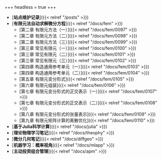 +++
headless = true
+++


- [**站点维护记录**]({{< relref "/posts" >}})
- [**有限元法自动求解微分方程**]({{< relref "/docs/fem" >}})   
    - [第二章 有限元方法（一）]({{< relref "/docs/fem/0097" >}})  
    - [第二章 有限元方法（二）]({{< relref "/docs/fem/0098" >}})    
    - [第二章 有限元方法（三）]({{< relref "/docs/fem/0099" >}})
    - [第三章 常见有限元（一）]({{< relref "/docs/fem/0100" >}})  
    - [第三章 常见有限元（二）]({{< relref "/docs/fem/0101" >}})     
    - [第三章 常见有限元（三）]({{< relref "/docs/fem/0102" >}})     
    - [第四章 构造通用参考单元（一）]({{< relref "/docs/fem/0103" >}})   
    - [第四章 构造通用参考单元（二）]({{< relref "/docs/fem/0104" >}})   
    - [第五章 有限元变分形式]({{< relref "/docs/fem/0105" >}})   
    - [第六章 有限元组装]({{< relref "/docs/fem/0106" >}})   
    - [第七章 有限元变分形式的正交表示（一）]({{< relref "/docs/fem/0107" >}})   
    - [第七章 有限元变分形式的正交表示（二）]({{< relref "/docs/fem/0108" >}})   
    - [第八章 有限元变分形式的张量表示]({{< relref "/docs/fem/0109" >}})    
    - [第九章 有限元矩阵计算的离散优化]({{< relref "/docs/fem/0110" >}})    
- [**基于Julia科学计算**]({{< relref "/docs/julia" >}})   
- [**理论物理学习笔记**]({{< relref "/docs/theophy" >}})  
- [**微分几何笔记**]({{< relref "/docs/diffgeo" >}})
- [**机器学习：概率视角**]({{< relref "/docs/mlapp" >}})
- [**主动投资组合管理**]({{< relref "/docs/apm" >}})







